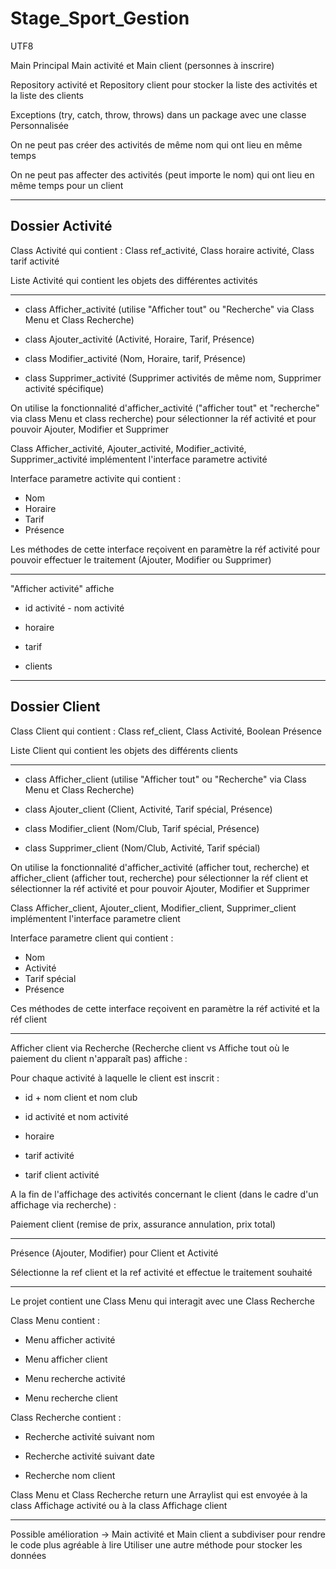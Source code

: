 # Stage_Sport_Gestion
UTF8

Main Principal
Main activité et Main client (personnes à inscrire)

Repository activité et Repository client pour stocker la liste des activités et la liste des clients

Exceptions (try, catch, throw, throws) dans un package avec une classe Personnalisée

On ne peut pas créer des activités de même nom qui ont lieu en même temps

On ne peut pas affecter des activités (peut importe le nom) qui ont lieu en même temps pour un client

----------------------------------------------------------------------------------------

Dossier Activité
----------------

Class Activité qui contient : Class ref_activité, Class horaire activité, Class tarif activité

Liste Activité qui contient les objets des différentes activités 

------------

- class Afficher_activité (utilise "Afficher tout" ou "Recherche" via Class Menu et Class Recherche)

- class Ajouter_activité (Activité, Horaire, Tarif, Présence)

- class Modifier_activité (Nom, Horaire, tarif, Présence)

- class Supprimer_activité (Supprimer activités de même nom, Supprimer activité spécifique)

On utilise la fonctionnalité d'afficher_activité ("afficher tout" et "recherche" via class Menu et class recherche) pour sélectionner la réf activité et pour pouvoir Ajouter, Modifier et Supprimer

Class Afficher_activité, Ajouter_activité, Modifier_activité, Supprimer_activité implémentent l'interface parametre activité

Interface parametre activite qui contient :
- Nom
- Horaire
- Tarif
- Présence

Les méthodes de cette interface reçoivent en paramètre la réf activité pour pouvoir effectuer le traitement (Ajouter, Modifier ou Supprimer)

-----------

"Afficher activité" affiche

- id activité - nom activité

- horaire

- tarif

- clients

-----------------------------------------------------------------------------

Dossier Client
--------------


Class Client qui contient : Class ref_client, Class Activité, Boolean Présence

Liste Client qui contient les objets des différents clients

------------

- class Afficher_client (utilise "Afficher tout" ou "Recherche" via Class Menu et Class Recherche)

- class Ajouter_client (Client, Activité, Tarif spécial, Présence)

- class Modifier_client (Nom/Club, Tarif spécial, Présence)

- class Supprimer_client (Nom/Club, Activité, Tarif spécial)

On utilise la fonctionnalité d'afficher_activité (afficher tout, recherche) et afficher_client (afficher tout, recherche) 
pour sélectionner la réf client et sélectionner la réf activité et pour pouvoir Ajouter, Modifier et Supprimer

Class Afficher_client, Ajouter_client, Modifier_client, Supprimer_client implémentent l'interface parametre client

Interface parametre client qui contient :
- Nom
- Activité
- Tarif spécial
- Présence

Ces méthodes de cette interface reçoivent en paramètre la réf activité et la réf client

------------------

Afficher client via Recherche (Recherche client vs Affiche tout où le paiement du client n'apparaît pas) affiche : 

Pour chaque activité à laquelle le client est inscrit :

- id + nom client et nom club

- id activité et nom activité

- horaire

- tarif activité

- tarif client activité

A la fin de l'affichage des activités concernant le client (dans le cadre d'un affichage via recherche) :

Paiement client (remise de prix, assurance annulation, prix total)

---------------------------------------------------------

Présence (Ajouter, Modifier) pour Client et Activité 

Sélectionne la ref client et la ref activité et effectue le traitement souhaité

--------------------------------------------------------------

Le projet contient une Class Menu qui interagit avec une Class Recherche

Class Menu contient :

- Menu afficher activité

- Menu afficher client

- Menu recherche activité

- Menu recherche client


Class Recherche contient : 

- Recherche activité suivant nom

- Recherche activité suivant date

- Recherche nom client


Class Menu et Class Recherche return une Arraylist qui est envoyée à la class Affichage activité ou à la class Affichage client

-----------------------------------------------------

Possible amélioration ->  Main activité et Main client a subdiviser pour rendre le code plus agréable à lire
Utiliser une autre méthode pour stocker les données 

